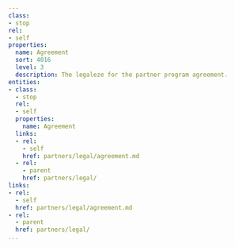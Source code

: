 ```yaml
---
class:
- stop
rel:
- self
properties:
  name: Agreement
  sort: 4016
  level: 3
  description: The legaleze for the partner program agreement.
entities:
- class:
  - stop
  rel:
  - self
  properties:
    name: Agreement
  links:
  - rel:
    - self
    href: partners/legal/agreement.md
  - rel:
    - parent
    href: partners/legal/
links:
- rel:
  - self
  href: partners/legal/agreement.md
- rel:
  - parent
  href: partners/legal/
...
```

